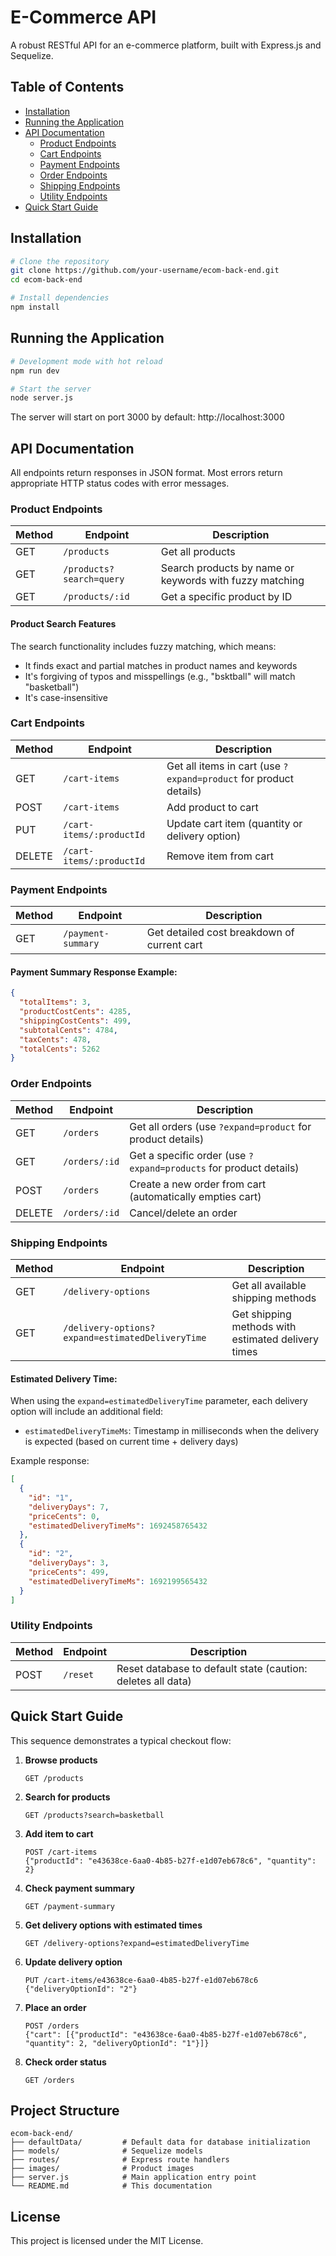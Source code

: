 # E-Commerce API

A robust RESTful API for an e-commerce platform, built with Express.js and Sequelize.

## Table of Contents

- [Installation](#installation)
- [Running the Application](#running-the-application)
- [API Documentation](#api-documentation)
  - [Product Endpoints](#product-endpoints)
  - [Cart Endpoints](#cart-endpoints)
  - [Payment Endpoints](#payment-endpoints)
  - [Order Endpoints](#order-endpoints)
  - [Shipping Endpoints](#shipping-endpoints)
  - [Utility Endpoints](#utility-endpoints)
- [Quick Start Guide](#quick-start-guide)

## Installation

```bash
# Clone the repository
git clone https://github.com/your-username/ecom-back-end.git
cd ecom-back-end

# Install dependencies
npm install
```

## Running the Application

```bash
# Development mode with hot reload
npm run dev

# Start the server
node server.js
```

The server will start on port 3000 by default: http://localhost:3000

## API Documentation

All endpoints return responses in JSON format. Most errors return appropriate HTTP status codes with error messages.

### Product Endpoints

| Method | Endpoint | Description |
|--------|----------|-------------|
| GET | `/products` | Get all products |
| GET | `/products?search=query` | Search products by name or keywords with fuzzy matching |
| GET | `/products/:id` | Get a specific product by ID |

#### Product Search Features
The search functionality includes fuzzy matching, which means:
- It finds exact and partial matches in product names and keywords
- It's forgiving of typos and misspellings (e.g., "bsktball" will match "basketball")
- It's case-insensitive

### Cart Endpoints

| Method | Endpoint | Description |
|--------|----------|-------------|
| GET | `/cart-items` | Get all items in cart (use `?expand=product` for product details) |
| POST | `/cart-items` | Add product to cart |
| PUT | `/cart-items/:productId` | Update cart item (quantity or delivery option) |
| DELETE | `/cart-items/:productId` | Remove item from cart |

### Payment Endpoints

| Method | Endpoint | Description |
|--------|----------|-------------|
| GET | `/payment-summary` | Get detailed cost breakdown of current cart |

#### Payment Summary Response Example:
```json
{
  "totalItems": 3,
  "productCostCents": 4285,
  "shippingCostCents": 499,
  "subtotalCents": 4784,
  "taxCents": 478,
  "totalCents": 5262
}
```

### Order Endpoints

| Method | Endpoint | Description |
|--------|----------|-------------|
| GET | `/orders` | Get all orders (use `?expand=product` for product details) |
| GET | `/orders/:id` | Get a specific order (use `?expand=products` for product details) |
| POST | `/orders` | Create a new order from cart (automatically empties cart) |
| DELETE | `/orders/:id` | Cancel/delete an order |

### Shipping Endpoints

| Method | Endpoint | Description |
|--------|----------|-------------|
| GET | `/delivery-options` | Get all available shipping methods |
| GET | `/delivery-options?expand=estimatedDeliveryTime` | Get shipping methods with estimated delivery times |

#### Estimated Delivery Time:
When using the `expand=estimatedDeliveryTime` parameter, each delivery option will include an additional field:
- `estimatedDeliveryTimeMs`: Timestamp in milliseconds when the delivery is expected (based on current time + delivery days)

Example response:
```json
[
  {
    "id": "1",
    "deliveryDays": 7,
    "priceCents": 0,
    "estimatedDeliveryTimeMs": 1692458765432
  },
  {
    "id": "2",
    "deliveryDays": 3,
    "priceCents": 499,
    "estimatedDeliveryTimeMs": 1692199565432
  }
]
```

### Utility Endpoints

| Method | Endpoint | Description |
|--------|----------|-------------|
| POST | `/reset` | Reset database to default state (caution: deletes all data) |

## Quick Start Guide

This sequence demonstrates a typical checkout flow:

1. **Browse products**
   ```
   GET /products
   ```

2. **Search for products**
   ```
   GET /products?search=basketball
   ```

3. **Add item to cart**
   ```
   POST /cart-items
   {"productId": "e43638ce-6aa0-4b85-b27f-e1d07eb678c6", "quantity": 2}
   ```

4. **Check payment summary**
   ```
   GET /payment-summary
   ```

5. **Get delivery options with estimated times**
   ```
   GET /delivery-options?expand=estimatedDeliveryTime
   ```

6. **Update delivery option**
   ```
   PUT /cart-items/e43638ce-6aa0-4b85-b27f-e1d07eb678c6
   {"deliveryOptionId": "2"}
   ```

7. **Place an order**
   ```
   POST /orders
   {"cart": [{"productId": "e43638ce-6aa0-4b85-b27f-e1d07eb678c6", "quantity": 2, "deliveryOptionId": "1"}]}
   ```

8. **Check order status**
   ```
   GET /orders
   ```

## Project Structure

```
ecom-back-end/
├── defaultData/         # Default data for database initialization
├── models/              # Sequelize models
├── routes/              # Express route handlers
├── images/              # Product images
├── server.js            # Main application entry point
└── README.md            # This documentation
```

## License

This project is licensed under the MIT License.
